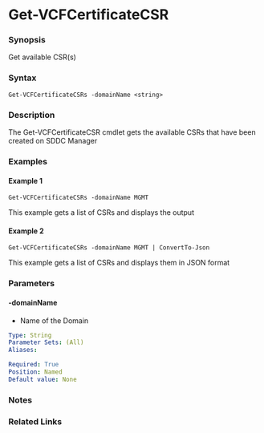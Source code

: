 # Get-VCFCertificateCSR

### Synopsis
Get available CSR(s)

### Syntax
```
Get-VCFCertificateCSRs -domainName <string>
```

### Description
The Get-VCFCertificateCSR cmdlet gets the available CSRs that have been created on SDDC Manager

### Examples
#### Example 1
```
Get-VCFCertificateCSRs -domainName MGMT
```
This example gets a list of CSRs and displays the output

#### Example 2
```
Get-VCFCertificateCSRs -domainName MGMT | ConvertTo-Json
```
This example gets a list of CSRs and displays them in JSON format

### Parameters

#### -domainName
- Name of the Domain

```yaml
Type: String
Parameter Sets: (All)
Aliases:

Required: True
Position: Named
Default value: None
```

### Notes

### Related Links
